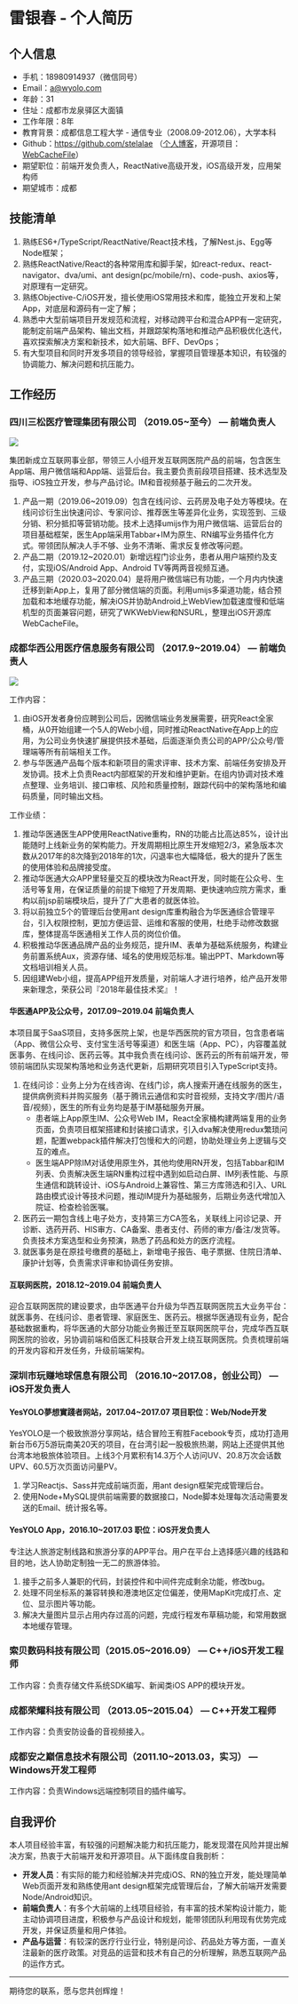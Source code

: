 # 雷银春 - 个人简历

## 个人信息

* 手机：18980914937（微信同号）
* Email：a@wyolo.com
* 年龄：31
* 住址：成都市龙泉驿区大面镇
* 工作年限：8年
* 教育背景：成都信息工程大学 - 通信专业（2008.09-2012.06），大学本科
* Github：https://github.com/stelalae （[个人博客](https://github.com/stelalae/blog)，开源项目：[WebCacheFile](https://github.com/stelalae/WebCacheFile)）
* 期望职位：前端开发负责人，ReactNative高级开发，iOS高级开发，应用架构师
* 期望城市：成都

## 技能清单

1. 熟练ES6+/TypeScript/ReactNative/React技术栈，了解Nest.js、Egg等Node框架；
2. 熟练ReactNative/React的各种常用库和脚手架，如react-redux、react-navigator、dva/umi、ant design(pc/mobile/rn)、code-push、axios等，对原理有一定研究。
3. 熟练Objective-C/iOS开发，擅长使用iOS常用技术和库，能独立开发和上架App，对底层和源码有一定了解；
4. 熟悉中大型前端项目开发规范和流程，对移动跨平台和混合APP有一定研究，能制定前端产品架构、输出文档，并跟踪架构落地和推动产品积极优化迭代，喜欢探索解决方案和新技术，如大前端、BFF、DevOps；
5. 有大型项目和同时开发多项目的领导经验，掌握项目管理基本知识，有较强的协调能力、解决问题和抗压能力。

## 工作经历

### 四川三松医疗管理集团有限公司 （2019.05~至今） — 前端负责人

![](https://cdn.jsdelivr.net/gh/stelalae/oss@master/files/2020/05/28/3RtO65.jpg)

集团新成立互联网事业部，带领三人小组开发互联网医院产品的前端，包含医生App端、用户微信端和App端、运营后台。我主要负责前段项目搭建、技术选型及指导、iOS独立开发，参与产品讨论。IM和音视频基于融云的二次开发。

1. 产品一期（2019.06~2019.09）包含在线问诊、云药房及电子处方等模块。在线问诊衍生出快速问诊、专家问诊、推荐医生等差异化业务，实现签到、三级分销、积分抵扣等营销功能。技术上选择umijs作为用户微信端、运营后台的项目基础框架，医生App端采用Tabbar+IM为原生、RN编写业务插件化方式。带领团队解决人手不够、业务不清晰、需求反复修改等问题。
2. 产品二期（2019.12~2020.01）新增远程门诊业务，患者从用户端预约及支付，实现iOS/Android App、Android TV等两两音视频互通。
3. 产品三期（2020.03~2020.04）是将用户微信端已有功能，一个月内内快速迁移到新App上，复用了部分微信端的页面。利用umijs多渠道功能，结合预加载和本地缓存功能，解决iOS并协助Android上WebView加载速度慢和低端机型的页面兼容问题，研究了WKWebView和NSURL，整理出iOS开源库WebCacheFile。

### 成都华西公用医疗信息服务有限公司 （2017.9~2019.04） — 前端负责人

![](https://cdn.jsdelivr.net/gh/stelalae/oss@master/files/2020/05/28/Uo5oKQ.jpg)

工作内容：
1. 由iOS开发者身份应聘到公司后，因微信端业务发展需要，研究React全家桶，从0开始组建一个5人的Web小组，同时推动ReactNative在App上的应用，为公司业务快速扩展提供技术基础，后面逐渐负责公司的APP/公众号/管理端等所有前端相关工作。
2. 参与华医通产品每个版本和新项目的需求评审、技术方案、前端任务安排及开发协调。技术上负责React内部框架的开发和维护更新。在组内协调对技术难点整理、业务培训、接口审核、风险和质量控制，跟踪代码中的架构落地和编码质量，同时输出文档。

工作业绩：
1. 推动华医通医生APP使用ReactNative重构，RN的功能占比高达85%，设计出能随时上线新业务的架构能力。开发周期相比原生开发缩短2/3，紧急版本次数从2017年的8次降到2018年的1次，闪退率也大幅降低，极大的提升了医生的使用体验和品牌接受度。
2. 推动华医通大众APP里轻量交互的模块改为React开发，同时能在公众号、生活号等复用，在保证质量的前提下缩短了开发周期、更快速响应院方需求，重构以前jsp前端模块后，提升了广大患者的就医体验。
3. 将以前独立5个的管理后台使用ant design库重构融合为华医通综合管理平台，引入权限控制，更加方便运营、运维和客服的使用，杜绝手动修改数据库，整体提高华医通相关工作人员的岗位价值。
4. 积极推动华医通品牌产品的业务规范，提升IM、表单为基础系统服务，构建业务前置系统Aux，资源存储、域名的使用规范标准。输出PPT、Markdown等文档培训相关人员。
5. 因组建Web小组，提高APP组开发质量，对前端人才进行培养，给产品开发带来新理念，荣获公司『2018年最佳技术奖』！

#### 华医通APP及公众号，2017.09~2019.04    前端负责人

本项目属于SaaS项目，支持多医院上架，也是华西医院的官方项目，包含患者端（App、微信公众号、支付宝生活号等渠道）和医生端（App、PC），内容覆盖就医事务、在线问诊、医药云等。其中我负责在线问诊、医药云的所有前端开发，带领前端团队实现架构落地和业务迭代更新，后期研究项目引入TypeScript支持。

1. 在线问诊：业务上分为在线咨询、在线门诊，病人搜索开通在线服务的医生，提供病例资料并购买服务（基于腾讯云通信和实时音视频，支持文字/图片/语音/视频），医生的所有业务均是基于IM基础服务开展。
	- 患者端上App原生IM、公众号Web IM，React全家桶构建两端复用的业务页面，负责项目框架搭建和封装接口请求，引入dva解决使用redux繁琐问题，配置webpack插件解决打包慢和大的问题，协助处理业务上逻辑与交互的难点。
	- 医生端APP除IM对话使用原生外，其他均使用RN开发，包括Tabbar和IM列表、负责解决医生端RN重构过程中遇到如启动白屏、IM列表性能、与原生通信和跳转设计、iOS与Android上兼容性、第三方库筛选和引入、URL路由模式设计等技术问题，推动IM提升为基础服务，后期业务迭代增加入院证、检查检验医嘱。
2. 医药云一期包含线上电子处方，支持第三方CA签名，关联线上问诊记录、开诊断、选药开药、HIS审方、CA备案、患者支付、药师的审方/备注/发货等。负责技术方案选型和业务预演，熟悉了药品和处方的医疗流程。
3. 就医事务是在原挂号缴费的基础上，新增电子报告、电子票据、住院日清单、康护计划等，负责需求评审和协调任务安排。

#### 互联网医院，2018.12~2019.04    前端负责人

迎合互联网医院的建设要求，由华医通平台升级为华西互联网医院五大业务平台：就医事务、在线问诊、患者管理、家庭医生、医药云。根据华医通现有业务，配合基础数据重构，将华医通的大部分功能业务搬迁至互联网医院平台，完成华西互联网医院的验收，另协调前端和佰医汇科技联合开发上绕互联网医院。负责梳理前端的开发内容和开发任务，升级前端架构。

### 深圳市玩赚地球信息有限公司 （2016.10~2017.08，创业公司） — iOS开发负责人

#### YesYOLO夢想實踐者网站，2017.04~2017.07    项目职位：Web/Node开发

YesYOLO是一个极致旅游分享网站，结合冒险王宥胜Facebook专页，成功打造用新台币6万5游玩南美20天的项目，在台湾引起一股极旅热潮，网站上还提供其他台湾本地极旅体验项目。上线3个月累积有14.3万个人访问UV、20.8万次会话数UPV、60.5万次页面访问量PV。

1. 学习Reactjs、Sass并完成前端页面，用ant design框架完成管理后台。
2. 使用Node+MySQL提供前端需要的数据接口，Node脚本处理每次活动需要发送的Email、统计报名等。

#### YesYOLO App，2016.10~2017.03    职位：iOS开发负责人

专注达人旅游定制线路和旅游分享的APP平台。用户在平台上选择感兴趣的线路和目的地，达人协助定制独一无二的旅游体验。

1. 接手之前多人兼职的代码，封装控件和中间件完成剩余功能，修改bug。
2. 处理不同坐标系的兼容转换和港澳地区定位偏差，使用MapKit完成打点、定位、显示图片等功能。
3. 解决大量图片显示占用内存过高的问题，完成行程发布草稿功能，和常用数据本地缓存管理。

### 索贝数码科技有限公司（2015.05~2016.09） — C++/iOS开发工程师

工作内容：负责存储文件系统SDK编写、新闻类iOS APP的模块开发。

### 成都荣耀科技有限公司 （2013.05~2015.04） — C++开发工程师

工作内容：负责安防设备的音视频接入。

### 成都安之巅信息技术有限公司（2011.10~2013.03，实习） — Windows开发工程师

工作内容：负责Windows远端控制项目的插件编写。

## 自我评价

本人项目经验丰富，有较强的问题解决能力和抗压能力，能发现潜在风险并提出解决方案，热衷于大前端开发和开源项目。从下面纬度自我剖析：
- **开发人员**：有实际的能力和经验解决并完成iOS、RN的独立开发，能处理简单Web页面开发和熟练使用ant design框架完成管理后台，了解大前端开发需要Node/Android知识。
- **前端负责人**：有多个大前端的上线项目经验，有丰富的技术架构设计能力，能主动协调项目进度，积极参与产品设计和规划，能带领团队利用现有优势完成开发，并保证质量和用户体验。
- **产品与运营**：有较深的医疗行业行业，特别是问诊、药品处方等方面，一直关注最新的医疗政策。对竞品的运营和技术有自己的分析理解，熟悉互联网产品的运作方式。

---
期待您的联系，愿与您共创辉煌！




